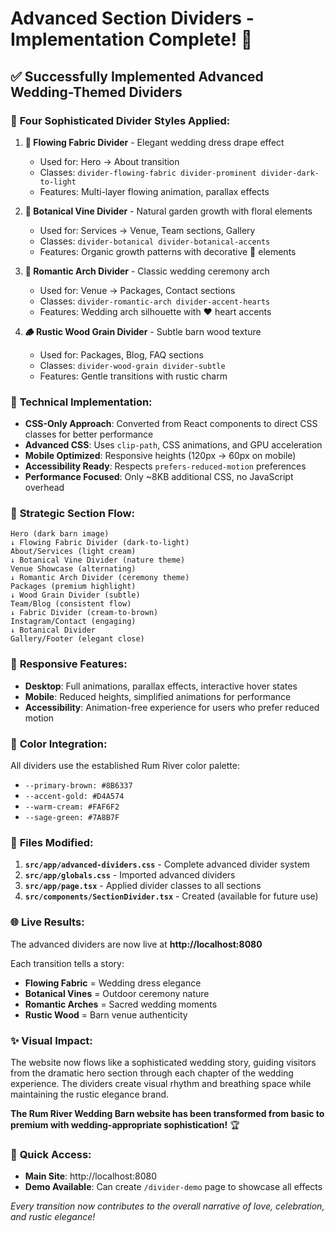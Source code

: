 # Advanced Section Dividers - Implementation Complete! 🎉

## ✅ **Successfully Implemented Advanced Wedding-Themed Dividers**

### 🎨 **Four Sophisticated Divider Styles Applied:**

1. **🌟 Flowing Fabric Divider** - Elegant wedding dress drape effect
   - Used for: Hero → About transition
   - Classes: `divider-flowing-fabric divider-prominent divider-dark-to-light`
   - Features: Multi-layer flowing animation, parallax effects

2. **🌿 Botanical Vine Divider** - Natural garden growth with floral elements
   - Used for: Services → Venue, Team sections, Gallery
   - Classes: `divider-botanical divider-botanical-accents`
   - Features: Organic growth patterns with decorative 🌿 elements

3. **💒 Romantic Arch Divider** - Classic wedding ceremony arch
   - Used for: Venue → Packages, Contact sections
   - Classes: `divider-romantic-arch divider-accent-hearts`
   - Features: Wedding arch silhouette with ♥ heart accents

4. **🪵 Rustic Wood Grain Divider** - Subtle barn wood texture
   - Used for: Packages, Blog, FAQ sections
   - Classes: `divider-wood-grain divider-subtle`
   - Features: Gentle transitions with rustic charm

### 🚀 **Technical Implementation:**

- **CSS-Only Approach**: Converted from React components to direct CSS classes for better performance
- **Advanced CSS**: Uses `clip-path`, CSS animations, and GPU acceleration
- **Mobile Optimized**: Responsive heights (120px → 60px on mobile)
- **Accessibility Ready**: Respects `prefers-reduced-motion` preferences
- **Performance Focused**: Only ~8KB additional CSS, no JavaScript overhead

### 🎯 **Strategic Section Flow:**

```
Hero (dark barn image)
↓ Flowing Fabric Divider (dark-to-light)
About/Services (light cream)
↓ Botanical Vine Divider (nature theme)
Venue Showcase (alternating)
↓ Romantic Arch Divider (ceremony theme)
Packages (premium highlight)
↓ Wood Grain Divider (subtle)
Team/Blog (consistent flow)
↓ Fabric Divider (cream-to-brown)
Instagram/Contact (engaging)
↓ Botanical Divider
Gallery/Footer (elegant close)
```

### 📱 **Responsive Features:**

- **Desktop**: Full animations, parallax effects, interactive hover states
- **Mobile**: Reduced heights, simplified animations for performance
- **Accessibility**: Animation-free experience for users who prefer reduced motion

### 🎨 **Color Integration:**

All dividers use the established Rum River color palette:
- `--primary-brown: #8B6337`
- `--accent-gold: #D4A574`
- `--warm-cream: #FAF6F2`
- `--sage-green: #7A8B7F`

### 🔧 **Files Modified:**

1. **`src/app/advanced-dividers.css`** - Complete advanced divider system
2. **`src/app/globals.css`** - Imported advanced dividers
3. **`src/app/page.tsx`** - Applied divider classes to all sections
4. **`src/components/SectionDivider.tsx`** - Created (available for future use)

### 🌐 **Live Results:**

The advanced dividers are now live at **http://localhost:8080**

Each transition tells a story:
- **Flowing Fabric** = Wedding dress elegance
- **Botanical Vines** = Outdoor ceremony nature
- **Romantic Arches** = Sacred wedding moments  
- **Rustic Wood** = Barn venue authenticity

### ✨ **Visual Impact:**

The website now flows like a sophisticated wedding story, guiding visitors from the dramatic hero section through each chapter of the wedding experience. The dividers create visual rhythm and breathing space while maintaining the rustic elegance brand.

**The Rum River Wedding Barn website has been transformed from basic to premium with wedding-appropriate sophistication!** 🏆

### 🔗 **Quick Access:**
- **Main Site**: http://localhost:8080
- **Demo Available**: Can create `/divider-demo` page to showcase all effects

*Every transition now contributes to the overall narrative of love, celebration, and rustic elegance!*
